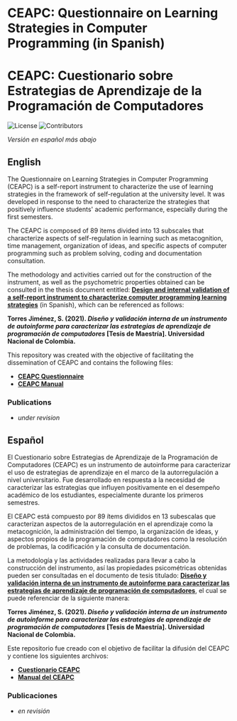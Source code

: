 # CEAPC: Questionnaire on Learning Strategies in Computer Programming (in Spanish)
# CEAPC: Cuestionario sobre Estrategias de Aprendizaje de la Programación de Computadores

![License](https://img.shields.io/github/license/UNPLaS/CEAPC?style=plastic)
![Contributors](https://img.shields.io/github/contributors/UNPLaS/CEAPC?style=plastic)

*Versión en español más abajo*

## English
The Questionnaire on Learning Strategies in Computer Programming (CEAPC) is a self-report instrument to characterize the use of learning strategies in the framework of self-regulation at the university level. It was developed in response to the need to characterize the strategies that positively influence students' academic performance, especially during the first semesters.

The CEAPC is composed of 89 items divided into 13 subscales that characterize aspects of self-regulation in learning such as metacognition, time management, organization of ideas, and specific aspects of computer programming such as problem solving, coding and documentation consultation.

The methodology and activities carried out for the construction of the instrument, as well as the psychometric properties obtained can be consulted in the thesis document entitled: [**Design and internal validation of a self-report instrument to characterize computer programming learning strategies**](https://repositorio.unal.edu.co/handle/unal/79877) (in Spanish), which can be referenced as follows:

**Torres Jiménez, S. (2021). *Diseño y validación interna de un instrumento de autoinforme para caracterizar las estrategias de aprendizaje de programación de computadores* [Tesis de Maestría]. Universidad Nacional de Colombia.**

This repository was created with the objective of facilitating the dissemination of CEAPC and contains the following files:
- [**CEAPC Questionnaire**](./Cuestionario_CEAPC.pdf)
- [**CEAPC Manual**](./Manual_CEAPC.pdf)

### Publications

- *under revision*


## Español

El Cuestionario sobre Estrategias de Aprendizaje de la Programación de Computadores (CEAPC) es un instrumento de autoinforme para caracterizar el uso de estrategias de aprendizaje en el marco de la autorregulación a nivel universitario. Fue desarrollado en respuesta a la necesidad de caracterizar las estrategias que influyen positivamente en el desempeño académico de los estudiantes, especialmente durante los primeros semestres.

El CEAPC está compuesto por 89 ítems divididos en 13 subescalas que caracterizan aspectos de la autorregulación en el aprendizaje como la metacognición, la administración del tiempo, la organización de ideas, y aspectos propios de la programación de computadores como la resolución de problemas, la codificación y la consulta de documentación.

La metodología y las actividades realizadas para llevar a cabo la construcción del instrumento, así las propiedades psicométricas obtenidas pueden ser consultadas en el documento de tesis titulado: [**Diseño y validación interna de un instrumento de autoinforme para caracterizar las estrategias de aprendizaje de programación de computadores**](https://repositorio.unal.edu.co/handle/unal/79877), el cual se puede referenciar de la siguiente manera:

**Torres Jiménez, S. (2021). *Diseño y validación interna de un instrumento de autoinforme para caracterizar las estrategias de aprendizaje de programación de computadores* [Tesis de Maestría]. Universidad Nacional de Colombia.**

Este repositorio fue creado con el objetivo de facilitar la difusión del CEAPC y contiene los siguientes archivos:
- [**Cuestionario CEAPC**](./Cuestionario_CEAPC.pdf)
- [**Manual del CEAPC**](./Manual_CEAPC.pdf)

### Publicaciones

- *en revisión*
